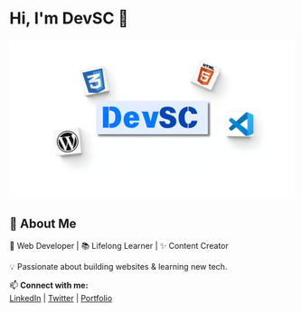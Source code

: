 # Hi, I'm DevSC 👋  

<img src="banner.jpg" alt="Hello, I'm DevSC" />

## 🚀 About Me  
🔹 Web Developer | 📚 Lifelong Learner | ✨ Content Creator  

💡 Passionate about building websites & learning new tech.  

📫 **Connect with me:**  
[LinkedIn](YOUR_LINKEDIN) | [Twitter](YOUR_TWITTER) | [Portfolio](YOUR_PORTFOLIO)
